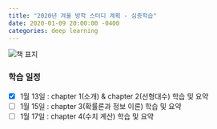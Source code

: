 ```yaml
---
title: "2020년 겨울 방학 스터디 계획 - 심층학습"
date: 2020-01-09 20:00:00 -0400
categories: deep learning
---
```


![책 표지](http://image.yes24.com/Goods/65576412/800x0)

### 학습 일정
- [x] 1월 13일 : chapter 1(소개) & chapter 2(선형대수) 학습 및 요약 
- [ ] 1월 15일 : chapter 3(확률론과 정보 이론) 학습 및 요약
- [ ] 1월 17일 : chapter 4(수치 계산) 학습 및 요약
